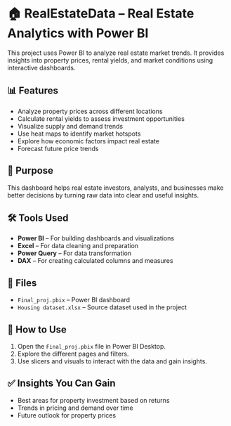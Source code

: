 # 🏠 RealEstateData – Real Estate Analytics with Power BI

This project uses Power BI to analyze real estate market trends. It provides insights into property prices, rental yields, and market conditions using interactive dashboards.

## 📊 Features

- Analyze property prices across different locations
- Calculate rental yields to assess investment opportunities
- Visualize supply and demand trends
- Use heat maps to identify market hotspots
- Explore how economic factors impact real estate
- Forecast future price trends

## 🎯 Purpose

This dashboard helps real estate investors, analysts, and businesses make better decisions by turning raw data into clear and useful insights.

## 🛠 Tools Used

- **Power BI** – For building dashboards and visualizations
- **Excel** – For data cleaning and preparation
- **Power Query** – For data transformation
- **DAX** – For creating calculated columns and measures

## 📁 Files

- `Final_proj.pbix` – Power BI dashboard
- `Housing dataset.xlsx` – Source dataset used in the project

## 📌 How to Use

1. Open the `Final_proj.pbix` file in Power BI Desktop.
2. Explore the different pages and filters.
3. Use slicers and visuals to interact with the data and gain insights.

## ✅ Insights You Can Gain

- Best areas for property investment based on returns
- Trends in pricing and demand over time
- Future outlook for property prices